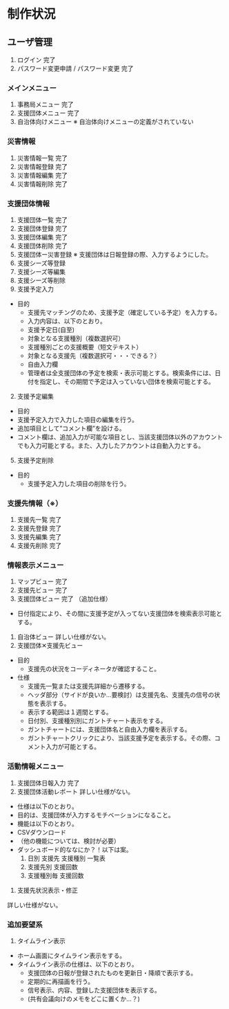 # 制作状況

## ユーザ管理
1. ログイン
完了
1. パスワード変更申請 / パスワード変更
完了

### メインメニュー
1. 事務局メニュー
完了
1. 支援団体メニュー
完了
1. 自治体向けメニュー
※ 自治体向けメニューの定義がされていない
### 災害情報
1. 災害情報一覧
完了
1. 災害情報登録
完了
1. 災害情報編集
完了
1. 災害情報削除
完了
### 支援団体情報
1. 支援団体一覧
完了
1. 支援団体登録
完了
1. 支援団体編集
完了
1. 支援団体削除
完了
1. 支援団体ー災害登録
※ 支援団体は日報登録の際、入力するようにした。
1. 支援シーズ等登録
1. 支援シーズ等編集
1. 支援シーズ等削除
1. 支援予定入力
 * 目的
    * 支援先マッチングのため、支援予定（確定している予定）を入力する。
    * 入力内容は、以下のとおり。
     * 支援予定日(自至)
     * 対象となる支援種別（複数選択可）
     * 支援種別ごとの支援概要（短文テキスト）
     * 対象となる支援先（複数選択可・・・できる？）
     * 自由入力欄
   *  管理者は全支援団体の予定を検索・表示可能とする。検索条件には、日付を指定し、その期間で予定は入っていない団体を検索可能とする。    
2. 支援予定編集
 * 目的
  * 支援予定入力で入力した項目の編集を行う。
  * 追加項目として”コメント欄”を設ける。
  * コメント欄は、追加入力が可能な項目とし、当該支援団体以外のアカウントでも入力可能とする。また、入力したアカウントは自動入力とする。 
5. 支援予定削除
 * 目的
    * 支援予定入力した項目の削除を行う。 

### 支援先情報（※）
1. 支援先一覧
完了
1. 支援先登録
完了
1. 支援先編集
完了
1. 支援先削除
完了
### 情報表示メニュー
1. マップビュー
完了
1. 支援先ビュー
完了
1. 支援団体ビュー
完了
（追加仕様）
* 日付指定により、その間に支援予定が入ってない支援団体を検索表示可能とする。
1. 自治体ビュー
詳しい仕様がない。
1. 支援団体✕支援先ビュー
* 目的
   * 支援先の状況をコーディネータが確認すること。
* 仕様
   * 支援先一覧または支援先詳細から遷移する。
   * ヘッダ部分（サイドが良いか…要検討）は支援先名、支援先の信号の状態を表示する。
   * 表示する範囲は１週間とする。
   * 日付別、支援種別別にガントチャート表示をする。
   * ガントチャートには、支援団体名と自由入力欄を表示する。
   * ガントチャートクリックにより、当該支援予定を表示する。その際、コメント入力が可能とする。
### 活動情報メニュー
1. 支援団体日報入力
完了
1. 支援団体活動レポート
詳しい仕様がない。
* 仕様は以下のとおり。
 * 目的は、支援団体が入力するモチベーションになること。
 * 機能は以下のとおり。
  * CSVダウンロード
  * （他の機能については、検討が必要）
  * ダッシュボード的ななにか？！以下は案。
    1. 日別 支援先 支援種別 一覧表
    2. 支援先別 支援回数
    3. 支援種別毎 支援回数
1. 支援先状況表示・修正
   
詳しい仕様がない。

### 追加要望系
1. タイムライン表示
* ホーム画面にタイムライン表示をする。
* タイムライン表示の仕様は、以下のとおり。
  * 支援団体の日報が登録されたものを更新日・降順で表示する。
  * 定期的に再描画を行う。
  * 信号表示、内容、登録した支援団体を表示する。
  * (共有会議向けのメモをどこに置くか…？)
 
